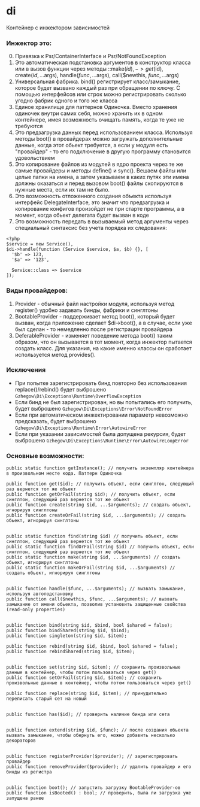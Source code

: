 # di

Контейнер с инжектором зависимостей

### Инжектор это:
0. Привязка к Psr/ContainerInterface и Psr/NotFoundException
1. Это автоматическая подстановка аргументов в конструктор класса или в вызов функции через  методы ::make($id), ->get($id), create($id, ...$args), handle($func, ...$args), call($newthis, $func, ...$args)
2. Универсальная фабрика. bind() регистрирует класс/замыкание, которое будет вызвано каждый раз при обращении по ключу. С помощью интерфейсов или строк можно регистрировать сколько угодно фабрик одного и того же класса
3. Единое хранилище для паттернов Одиночка. Вместо хранения одиночек внутри самих себя, можно хранить их в одном контейнере, имея возможность очищать память, когда те уже не требуются
4. Это предзагрузка данных перед использованием класса. Используя методы boot() в провайдерах можно загружать дополнительные данные, когда этот обьект требуется, а если у модуля есть "провайдер" - то его подключение в другую программу становится удовольствием
5. Это копирование файлов из модулей в ядро проекта через те же самые провайдеры и методы define() и sync(). Вешаем файлы или целые папки на имена, а затем указываем в каких путях эти имена должны оказаться и перед вызовом boot() файлы скопируются в нужные места, если их там не было.
6. Это возможность отложенного создания объекта используя интерфейс DelegateInterface, это значит что предзагрузка и копирование конфигов произойдет не при старте программы, а в момент, когда обьект делегата будет вызван в коде
7. Это возможность передать в вызываемый метод аргументы через специальный синтаксис без учета порядка их следования:
```
<?php
$service = new Service(),
$di->handle(function (Service $service, $a, $b) {}, [
  '$b' => 123,
  '$a' => '123',
  
  Service::class => $service
]);
```

### Виды провайдеров:
1. Provider - обычный файл настройки модуля, используя метод register() удобно задавать бинды, фабрики и синглтоны
2. BootableProvider - поддерживает метод boot(), который будет вызван, когда приложение сделает $di->boot(), а в случае, если уже был сделан - то немедленно после регистрации провайдера
3. DeferableProvider - изменяет поведение метода boot() таким образом, что он вызывается в тот момент, когда инжектор пытается создать класс. Для указания, на какие именно классы он сработает используется метод provides().

### Исключения
* При попытке зарегистрировать бинд повторно без использования replace()/rebind() будет выброшено `Gzhegow\Di\Exceptions\Runtime\OverflowException`
* Если бинд не был зарегистрирован, но вы попытались его получить, будет выброшено `Gzhegow\Di\Exceptions\Error\NotFoundError`
* Если при автоматическом инжектировании параметр невозможно предсказать, будет выброшено `Gzhegow\Di\Exceptions\Runtime\Error\AutowireError`
* Если при указании зависимостей была допущена рекурсия, будет выброшено `Gzhegow\Di\Exceptions\Runtime\Error\AutowireLoopError`

### Основные возможности:
```
public static function getInstance(); // получить экземпляр контейнера в произвольном месте кода. Паттерн Одиночка

public function get($id); // получить объект, если синглтон, следующий раз вернется тот же обьект
public function getOrFail(string $id); // получить объект, если синглтон, следующий раз вернется тот же обьект
public function create(string $id, ...$arguments); // создать обьект, игнорируя синглтоны
public function createOrFail(string $id, ...$arguments); // создать обьект, игнорируя синглтоны


public static function find(string $id) // получить объект, если синглтон, следующий раз вернется тот же обьект
public static function findOrFail(string $id) // получить объект, если синглтон, следующий раз вернется тот же обьект
public static function make(string $id, ...$arguments) // создать обьект, игнорируя синглтоны
public static function makeOrFail(string $id, ...$arguments) // создать обьект, игнорируя синглтоны


public function handle($func, ...$arguments); // вызвать замыкание, используя автоподстановку
public function call($newthis, $func, ...$arguments); // вызвать замыкание от имени обьекта, позволив установить защищенные свойства (read-only properties)


public function bind(string $id, $bind, bool $shared = false);
public function bindShared(string $id, $bind);
public function singleton(string $id, $item);

public function rebind(string $id, $bind, bool $shared = false);
public function rebindShared(string $id, $item);


public function set(string $id, $item); // сохранить произвольные данные в контейнер, чтобы потом пользоваться через get()
public function setOrFail(string $id, $item); // сохранить произвольные данные в контейнер, чтобы потом пользоваться через get()

public function replace(string $id, $item); // принудительно переписать старый сет на новый


public function has($id); // проверить наличие бинда или сета


public function extend(string $id, $func); // после создания обьекта вызвать замыкание, чтобы обернуть его, можно добавить несколько декораторов


public function registerProvider($provider); // зарегистрировать провайдер
public function removeProvider($provider); // удалить провайдер и его бинды из регистра


public function boot(); // запустить загрузку BootableProvider-ов
public function isBooted() : bool; // проверить, была ли загрузка уже запущена ранее
```
